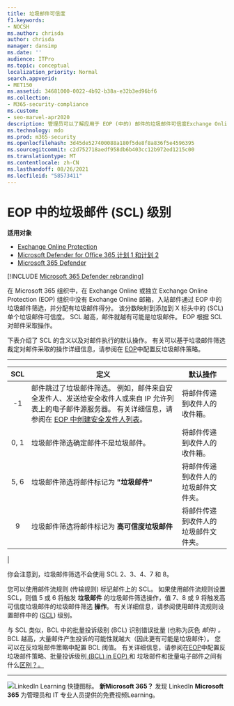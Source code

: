 ```yaml
---
title: 垃圾邮件可信度
f1.keywords:
- NOCSH
ms.author: chrisda
author: chrisda
manager: dansimp
ms.date: ''
audience: ITPro
ms.topic: conceptual
localization_priority: Normal
search.appverid:
- MET150
ms.assetid: 34681000-0022-4b92-b38a-e32b3ed96bf6
ms.collection:
- M365-security-compliance
ms.custom:
- seo-marvel-apr2020
description: 管理员可以了解应用于 EOP (中的) 邮件的垃圾邮件可信度Exchange Online Protection (SCL) 。
ms.technology: mdo
ms.prod: m365-security
ms.openlocfilehash: 3d45de527400088a180f5de8f8a836f5e4596395
ms.sourcegitcommit: c2d752718aedf958db6b403cc12b972ed1215c00
ms.translationtype: MT
ms.contentlocale: zh-CN
ms.lasthandoff: 08/26/2021
ms.locfileid: "58573411"
---
```

# <a name="spam-confidence-level-scl-in-eop"></a>EOP 中的垃圾邮件 (SCL) 级别

**适用对象**
- [Exchange Online Protection](exchange-online-protection-overview.md)
- [Microsoft Defender for Office 365 计划 1 和计划 2](defender-for-office-365.md)
- [Microsoft 365 Defender](../defender/microsoft-365-defender.md)

[!INCLUDE [Microsoft 365 Defender rebranding](../includes/microsoft-defender-for-office.md)]

在 Microsoft 365 组织中，在 Exchange Online 或独立 Exchange Online Protection (EOP) 组织中没有 Exchange Online 邮箱，入站邮件通过 EOP 中的垃圾邮件筛选，并分配有垃圾邮件得分。 该分数映射到添加到 X 标头中的 (SCL) 单个垃圾邮件可信度。 SCL 越高，邮件就越有可能是垃圾邮件。 EOP 根据 SCL 对邮件采取操作。

下表介绍了 SCL 的含义以及对邮件执行的默认操作。 有关可以基于垃圾邮件筛选裁定对邮件采取的操作详细信息，请参阅在 [EOP](configure-your-spam-filter-policies.md)中配置反垃圾邮件策略。

****

|SCL|定义|默认操作|
|:---:|---|---|
|-1|邮件跳过了垃圾邮件筛选。 例如，邮件来自安全发件人、发送给安全收件人或来自 IP 允许列表上的电子邮件源服务器。 有关详细信息，请参阅在 [EOP 中创建安全发件人列表](create-safe-sender-lists-in-office-365.md)。|将邮件传递到收件人的收件箱。|
|0, 1|垃圾邮件筛选确定邮件不是垃圾邮件。|将邮件传递到收件人的收件箱。|
|5, 6|垃圾邮件筛选将邮件标记为 **"垃圾邮件"**|将邮件传递到收件人的垃圾邮件文件夹。|
|9 |垃圾邮件筛选将邮件标记为 **高可信度垃圾邮件**|将邮件传递到收件人的垃圾邮件文件夹。|
|

你会注意到，垃圾邮件筛选不会使用 SCL 2、3、4、7 和 8。

您可以使用邮件流规则 (传输规则) 标记邮件上的 SCL。 如果使用邮件流规则设置 SCL，则值 5 或 6 将触发 **垃圾邮件** 的垃圾邮件筛选操作，值 7、8 或 9 将触发高可信度垃圾邮件的垃圾邮件筛选 **操作**。 有关详细信息，请参阅使用邮件流规则设置邮件中的 ([SCL](/exchange/security-and-compliance/mail-flow-rules/use-rules-to-set-scl)) 级别。

与 SCL 类似，BCL 中的批量投诉级别 (BCL) 识别错误批量 (也称为灰色 _邮件) 。_ BCL 越高，大量邮件产生投诉的可能性就越大（因此更有可能是垃圾邮件）。 您可以在反垃圾邮件策略中配置 BCL 阈值。 有关详细信息，请参阅在[EOP](configure-your-spam-filter-policies.md)中配置反垃圾邮件策略、批量投诉级别[ (BCL) in EOP) ](bulk-complaint-level-values.md)和 垃圾邮件和批量电子邮件之间有什么[区别？。](what-s-the-difference-between-junk-email-and-bulk-email.md)

****

![LinkedIn Learning 快捷图标。](../../media/eac8a413-9498-4220-8544-1e37d1aaea13.png) **新Microsoft 365？** 发现 LinkedIn **Microsoft 365** 为管理员和 IT 专业人员提供的免费视频Learning。
